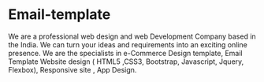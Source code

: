 # Email-template
We are a professional web design and web Development Company based in the India. We can turn your ideas and requirements into an exciting online presence. We are the specialists in e-Commerce Design template, Email Template Website design ( HTML5 ,CSS3, Bootstrap, Javascript, Jquery, Flexbox), Responsive site , App Design.
